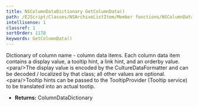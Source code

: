 ```yaml
---
title: NSColumnDataDictionary GetColumnData()
path: /EJScript/Classes/NSArchiveListItem/Member functions/NSColumnDataDictionary GetColumnData()
intellisense: 1
classref: 1
sortOrder: 1178
keywords: GetColumnData()
---
```



Dictionary of column name - column data items. Each column data item contains a display value, a tooltip hint, a link hint, and an orderby value. \<para/>The display value is encoded by the CultureDataFormatter and can be decoded / localized by that class; all other values are optional. \<para/>Tooltip hints can be passed to the TooltipProvider (Tooltip service) to be translated into an actual tootip.



* **Returns:** ColumnDataDictionary


